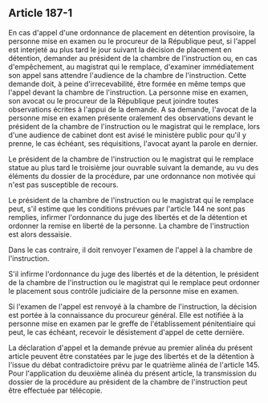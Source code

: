 Article 187-1
----
En cas d'appel d'une ordonnance de placement en détention provisoire, la
personne mise en examen ou le procureur de la République peut, si l'appel est
interjeté au plus tard le jour suivant la décision de placement en détention,
demander au président de la chambre de l'instruction ou, en cas d'empêchement,
au magistrat qui le remplace, d'examiner immédiatement son appel sans attendre
l'audience de la chambre de l'instruction. Cette demande doit, à peine
d'irrecevabilité, être formée en même temps que l'appel devant la chambre de
l'instruction. La personne mise en examen, son avocat ou le procureur de la
République peut joindre toutes observations écrites à l'appui de la demande. A
sa demande, l'avocat de la personne mise en examen présente oralement des
observations devant le président de la chambre de l'instruction ou le magistrat
qui le remplace, lors d'une audience de cabinet dont est avisé le ministère
public pour qu'il y prenne, le cas échéant, ses réquisitions, l'avocat ayant la
parole en dernier.

Le président de la chambre de l'instruction ou le magistrat qui le remplace
statue au plus tard le troisième jour ouvrable suivant la demande, au vu des
éléments du dossier de la procédure, par une ordonnance non motivée qui n'est
pas susceptible de recours.

Le président de la chambre de l'instruction ou le magistrat qui le remplace
peut, s'il estime que les conditions prévues par l'article 144 ne sont pas
remplies, infirmer l'ordonnance du juge des libertés et de la détention et
ordonner la remise en liberté de la personne. La chambre de l'instruction est
alors dessaisie.

Dans le cas contraire, il doit renvoyer l'examen de l'appel à la chambre de
l'instruction.

S'il infirme l'ordonnance du juge des libertés et de la détention, le président
de la chambre de l'instruction ou le magistrat qui le remplace peut ordonner le
placement sous contrôle judiciaire de la personne mise en examen.

Si l'examen de l'appel est renvoyé à la chambre de l'instruction, la décision
est portée à la connaissance du procureur général. Elle est notifiée à la
personne mise en examen par le greffe de l'établissement pénitentiaire qui peut,
le cas échéant, recevoir le désistement d'appel de cette dernière.

La déclaration d'appel et la demande prévue au premier alinéa du présent article
peuvent être constatées par le juge des libertés et de la détention à l'issue du
débat contradictoire prévu par le quatrième alinéa de l'article 145. Pour
l'application du deuxième alinéa du présent article, la transmission du dossier
de la procédure au président de la chambre de l'instruction peut être effectuée
par télécopie.
